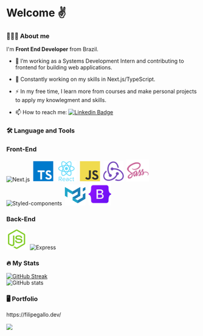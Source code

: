 # Welcome ✌️


### 👨🏻‍💻 About me
I'm __Front End Developer__ from Brazil.

- :telescope: I’m working as a Systems Development Intern and contributing to frontend for building web applications.

- :seedling: Constantly working on my skills in Next.js/TypeScript.

- :zap: In my free time, I learn more from courses and make personal projects to apply my knowlegment and skills.

- :mailbox: How to reach me: [![Linkedin Badge](https://img.shields.io/badge/-filipegallo-blue?style=flat&logo=Linkedin&logoColor=white)](https://www.linkedin.com/in/filipegallo/)

### 🛠 Language and Tools

### Front-End
<div>
  <img src="https://i.imgur.com/Sewmasb.png" title="Next.js" alt="Next.js" width="auto" height="54"/>&nbsp;
  <img src="https://github.com/devicons/devicon/blob/master/icons/typescript/typescript-original.svg" title="TypeScript" alt="TypeScript" width="auto" height="54"/>&nbsp;
  <img src="https://github.com/devicons/devicon/blob/master/icons/react/react-original-wordmark.svg" title="React" alt="React" width="auto" height="54"/>&nbsp;  
  <img src="https://github.com/devicons/devicon/blob/master/icons/javascript/javascript-original.svg" title="JavaScript" alt="JavaScript" width="auto" height="54"/>&nbsp;  
  <img src="https://raw.githubusercontent.com/devicons/devicon/1119b9f84c0290e0f0b38982099a2bd027a48bf1/icons/redux/redux-original.svg" title="Redux.js" alt="Redux.js" width="auto" height="54"/>&nbsp;
  <img src="https://github.com/devicons/devicon/blob/master/icons/sass/sass-original.svg" title="Sass" alt="Sass" width="auto" height="58"/>&nbsp;
  <img src="https://styled-components.com/logo.png" title="Styled-components" alt="Styled-components" width="auto" height="54"/>&nbsp;
  <img src="https://github.com/devicons/devicon/blob/master/icons/materialui/materialui-original.svg" title="Material-UI" alt="Material-UI" width="auto" height="54"/>&nbsp;
  <img src="https://github.com/devicons/devicon/blob/master/icons/bootstrap/bootstrap-original.svg" title="Bootstrap" alt="Bootstrap" width="auto" height="60"/>&nbsp;
</div>

### Back-End
<div>
  <img src="https://github.com/devicons/devicon/blob/master/icons/nodejs/nodejs-original.svg" title="Node.js" alt="Node.js" width="auto" height="54"/>&nbsp;
  <img src="https://cdn.jsdelivr.net/gh/devicons/devicon/icons/express/express-original.svg" title="Express" alt="Express" width="auto" height="54"/>&nbsp;
</div>

### :fire: My Stats
[![GitHub Streak](http://github-readme-streak-stats.herokuapp.com?user=filipegallodev&theme=dark&background=000000)](https://git.io/streak-stats)<br>
![GitHub stats](https://github-readme-stats.vercel.app/api?username=filipegallodev&show_icons=true&include_all_commits=true&theme=github_dark)

### 🖥 Portfolio
<p>https://filipegallo.dev/</p>
<a href="https://github.com/filipegallodev/portfolio-nextjs">
  <img align="center" src="https://github-readme-stats.vercel.app/api/pin?username=filipegallodev&repo=portfolio-nextjs&theme=github_dark" />
</a>
